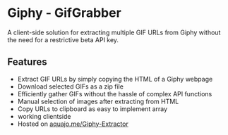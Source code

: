 # Giphy - GifGrabber

A client-side solution for extracting multiple GIF URLs from Giphy without the need for a restrictive beta API key.

## Features
- Extract GIF URLs by simply copying the HTML of a Giphy webpage
- Download selected GIFs as a zip file
- Efficiently gather GIFs without the hassle of complex API functions
- Manual selection of images after extracting from HTML
- Copy URLs to clipboard as easy to implement array
- working clientside
- Hosted on [aquajo.me/Giphy-Extractor](https://aquajo.me/Giphy-Extractor)
